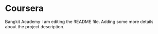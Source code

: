 # Coursera
Bangkit Academy
I am editing the README file. Adding some more details about the project description.

